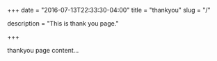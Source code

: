 +++
date = "2016-07-13T22:33:30-04:00"
title = "thankyou"
slug = "/"

description = "This is thank you page."

+++

thankyou page content...
